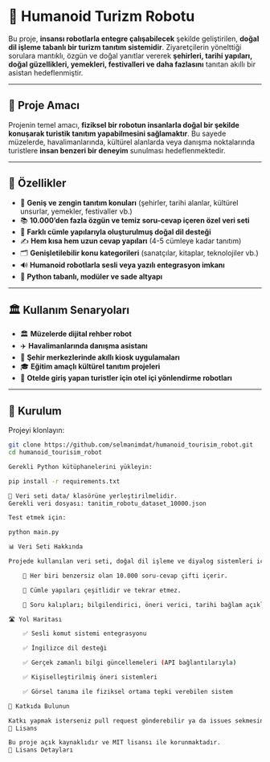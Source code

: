 # 🤖 Humanoid Turizm Robotu

Bu proje, **insansı robotlarla entegre çalışabilecek** şekilde geliştirilen, **doğal dil işleme tabanlı bir turizm tanıtım sistemidir**. Ziyaretçilerin yönelttiği sorulara mantıklı, özgün ve doğal yanıtlar vererek **şehirleri, tarihi yapıları, doğal güzellikleri, yemekleri, festivalleri ve daha fazlasını** tanıtan akıllı bir asistan hedeflenmiştir.

---

## 🎯 Proje Amacı

Projenin temel amacı, **fiziksel bir robotun insanlarla doğal bir şekilde konuşarak turistik tanıtım yapabilmesini sağlamaktır**. Bu sayede müzelerde, havalimanlarında, kültürel alanlarda veya danışma noktalarında turistlere **insan benzeri bir deneyim** sunulması hedeflenmektedir.

---

## 🚀 Özellikler

- 📌 **Geniş ve zengin tanıtım konuları** (şehirler, tarihi alanlar, kültürel unsurlar, yemekler, festivaller vb.)  
- 📚 **10.000’den fazla özgün ve temiz soru-cevap içeren özel veri seti**  
- 🔄 **Farklı cümle yapılarıyla oluşturulmuş doğal dil desteği**  
- ✍️ **Hem kısa hem uzun cevap yapıları** (4-5 cümleye kadar tanıtım)  
- 🗂 **Genişletilebilir konu kategorileri** (sanatçılar, kitaplar, teknolojiler vb.)  
- 🔊 **Humanoid robotlarla sesli veya yazılı entegrasyon imkanı**  
- 🐍 **Python tabanlı, modüler ve sade altyapı**  

---

## 🏛 Kullanım Senaryoları

- 🏛 **Müzelerde dijital rehber robot**  
- ✈️ **Havalimanlarında danışma asistanı**  
- 🌆 **Şehir merkezlerinde akıllı kiosk uygulamaları**  
- 🎓 **Eğitim amaçlı kültürel tanıtım projeleri**  
- 🏨 **Otelde giriş yapan turistler için otel içi yönlendirme robotları**  

---

## 🔧 Kurulum

Projeyi klonlayın:  
```bash
git clone https://github.com/selmanimdat/humanoid_tourisim_robot.git
cd humanoid_tourisim_robot

Gerekli Python kütüphanelerini yükleyin:

pip install -r requirements.txt

📂 Veri seti data/ klasörüne yerleştirilmelidir.
Gerekli veri dosyası: tanitim_robotu_dataset_10000.json

Test etmek için:

python main.py

📊 Veri Seti Hakkında

Projede kullanılan veri seti, doğal dil işleme ve diyalog sistemleri için özel olarak hazırlanmıştır.

    🔹 Her biri benzersiz olan 10.000 soru-cevap çifti içerir.

    🔹 Cümle yapıları çeşitlidir ve tekrar etmez.

    🔹 Soru kalıpları; bilgilendirici, öneri verici, tarihi bağlam açıklayıcı ve kültürel tanıtıcı formatlarda hazırlanmıştır.

🛣 Yol Haritası

    ✅ Sesli komut sistemi entegrasyonu

    ✅ İngilizce dil desteği

    ✅ Gerçek zamanlı bilgi güncellemeleri (API bağlantılarıyla)

    ✅ Kişiselleştirilmiş öneri sistemleri

    ✅ Görsel tanıma ile fiziksel ortama tepki verebilen sistem

🤝 Katkıda Bulunun

Katkı yapmak isterseniz pull request gönderebilir ya da issues sekmesinden önerilerinizi paylaşabilirsiniz.
📜 Lisans

Bu proje açık kaynaklıdır ve MIT lisansı ile korunmaktadır.
📜 Lisans Detayları
